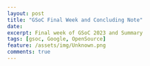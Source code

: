 ```yaml
---
layout: post
title: "GSoC Final Week and Concluding Note"
date:
excerpt: Final week of GSoC 2023 and Summary
tags: [gsoc, Google, OpenSource]
feature: /assets/img/Unknown.png
comments: true
---
```


